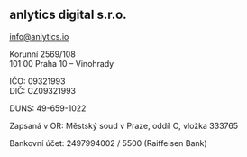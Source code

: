 ## anlytics digital s.r.o.

info@anlytics.io

Korunní 2569/108  
101 00  Praha 10 – Vinohrady

IČO: 09321993  
DIČ: CZ09321993

DUNS: 49-659-1022

Zapsaná v OR:
Městský soud v Praze, oddíl C, vložka 333765

Bankovní účet:
2497994002 / 5500 (Raiffeisen Bank)

